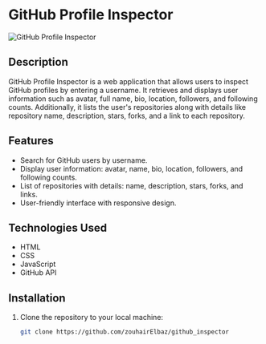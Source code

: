 # GitHub Profile Inspector

![GitHub Profile Inspector](https://via.placeholder.com/800x200?text=GitHub+Profile+Inspector)

## Description

GitHub Profile Inspector is a web application that allows users to inspect GitHub profiles by entering a username. It retrieves and displays user information such as avatar, full name, bio, location, followers, and following counts. Additionally, it lists the user's repositories along with details like repository name, description, stars, forks, and a link to each repository.

## Features

- Search for GitHub users by username.
- Display user information: avatar, name, bio, location, followers, and following counts.
- List of repositories with details: name, description, stars, forks, and links.
- User-friendly interface with responsive design.

## Technologies Used

- HTML
- CSS
- JavaScript
- GitHub API

## Installation

1. Clone the repository to your local machine:

   ```bash
   git clone https://github.com/zouhairElbaz/github_inspector
